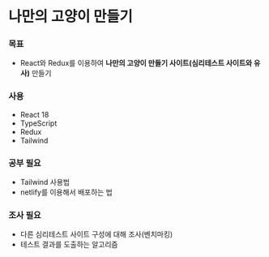 # 나만의 고양이 만들기

### 목표

- React와 Redux를 이용하여 **나만의 고양이 만들기 사이트(심리테스트 사이트와 유사)** 만들기

### 사용

- React 18
- TypeScript
- Redux
- Tailwind

### 공부 필요

- Tailwind 사용법
- netlify를 이용해서 배포하는 법

### 조사 필요

- 다른 심리테스트 사이트 구성에 대해 조사(벤치마킹)
- 테스트 결과를 도출하는 알고리즘
